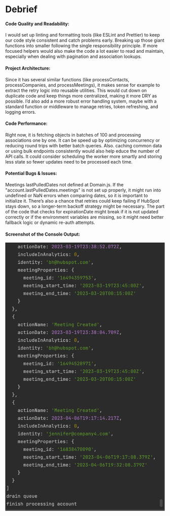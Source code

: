 # Debrief

#### Code Quality and Readability:
I would set up linting and formatting tools (like ESLint and Prettier) to keep our code style consistent 
and catch problems early. Breaking up those giant functions into smaller following the single responsibility principle.
If more focused helpers would also make the code a lot easier to read and maintain, especially when dealing with pagination and association lookups.

#### Project Architecture:
Since it has several similar functions (like processContacts, processCompanies, and processMeetings), 
it makes sense for example to extract the retry logic into reusable utilities.
This would cut down on duplicate code and keep things more centralized, making it more DRY as possible.
I’d also add a more robust error handling system, maybe with a standard function or middleware to manage retries, 
token refreshing, and logging errors.

#### Code Performance:
Right now, it is fetching objects in batches of 100 and processing associations one by one. 
It can be speed up by optimizing concurrency or reducing round trips with better batch queries. 
Also. caching common data or using bulk endpoints consistently would also help educe the number of API calls. 
It could consider scheduling the worker more smartly and storing less state so fewer updates need to be processed each time.

#### Potential Bugs & Issues:
Meetings lastPulledDates not defined at Domain.js.
If the "account.lastPulledDates.meetings" is not set up properly, it might run into undefined or NaN errors when 
comparing dates, so it is important to initialize it. There’s also a chance that retries could keep failing 
if HubSpot stays down, so a longer-term backoff strategy might be necessary. The part of the code 
that checks for expirationDate might break if it is not updated correctly or if the environment variables are 
missing, so it might need better fallback logic or dynamic re-auth attempts.

#### Screenshot of the Console Output:

![image](https://github.com/rafesilva/hubSpot-meeting-task/blob/main/Screenshot%202025-02-15%20at%2012.20.37.png?raw=true)

